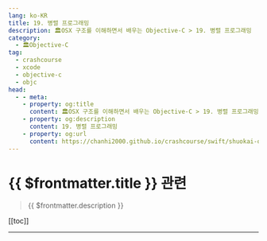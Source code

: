 ```yaml
---
lang: ko-KR
title: 19. 병렬 프로그래밍
description: 🏛OSX 구조를 이해하면서 배우는 Objective-C > 19. 병렬 프로그래밍
category:
  - 🏛Objective-C
tag: 
  - crashcourse
  - xcode
  - objective-c
  - objc
head:
  - - meta:
    - property: og:title
      content: 🏛OSX 구조를 이해하면서 배우는 Objective-C > 19. 병렬 프로그래밍
    - property: og:description
      content: 19. 병렬 프로그래밍
    - property: og:url
      content: https://chanhi2000.github.io/crashcourse/swift/shuokai-objc/19.html
---
```


# {{ $frontmatter.title }} 관련

> {{ $frontmatter.description }}

[[toc]]

---

<TagLinks />